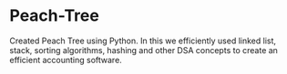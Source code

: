 # Peach-Tree
Created Peach Tree using Python. In this we efficiently used linked list, stack, sorting algorithms, hashing and other DSA concepts to create an efficient accounting software.
